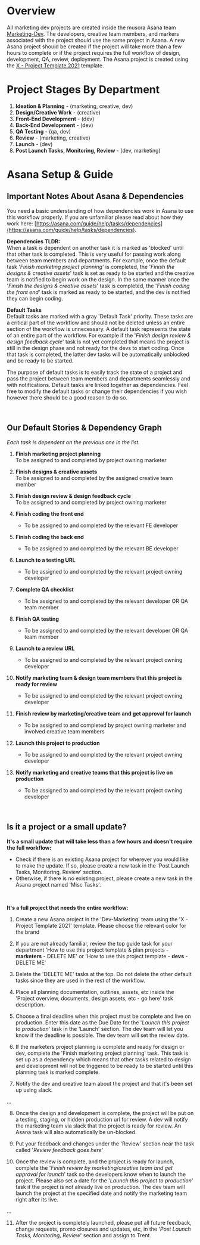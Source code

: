 # Overview

All marketing dev projects are created inside 
the musora Asana team [Marketing-Dev](https://app.Asana.com/0/1199995198037877/overview).
The developers, creative team members, and markers associated with the project 
should use the same project in Asana. A new Asana project should be created if the project
will take more than a few hours to complete or if the project requires the full workflow 
of design, development, QA, review, deployment. The Asana project is created using the 
[X - Project Template 2021](https://app.asana.com/0/1199995198037881/list) template.

# Project Stages By Department

1. **Ideation & Planning** - (marketing, creative, dev)
1. **Design/Creative Work** - (creative)
1. **Front-End Development** - (dev)
1. **Back-End Development** - (dev)
1. **QA Testing** - (qa, dev)
1. **Review** - (marketing, creative)
1. **Launch** - (dev)
1. **Post Launch Tasks, Monitoring, Review** - (dev, marketing)

# Asana Setup & Guide

## Important Notes About Asana & Dependencies
You need a basic understanding of how dependencies work in Asana to use 
this workflow properly. If you are unfamiliar please read about how they work here: 
[https://asana.com/guide/help/tasks/dependencies](https://asana.com/guide/help/tasks/dependencies).  
  
**Dependencies TLDR:**   
When a task is dependent on another task it is marked as 'blocked' 
until that other task is completed. This is very useful for passing work along between team members
and departments. For example, once the default task '_Finish marketing project planning_' is completed,
the '_Finish the designs & creative assets_' task is set as ready to be started and the creative team is 
notified to begin work on the design. In the same manner once the '_Finish the designs & creative assets_' task
is completed, the '_Finish coding the front end_' task is marked as ready to be started, and the dev
is notified they can begin coding.

**Default Tasks**  
Default tasks are marked with a gray 'Default Task' priority. These tasks are a critical part of the workflow and should
not be deleted unless an entire section of the workflow is unnecessary. A default task represents the state of an entire
part of the workflow. For example if the '_Finish design review & design feedback cycle_' task is not yet completed 
that means the project is still in the design phase and not ready for the devs to start coding. 
Once that task is completed, the latter dev tasks will be automatically unblocked and be ready to be started.  
  
The purpose of default tasks is to easily track the state of a project and pass the project between team members 
and departments seamlessly and with notifications. Default tasks are linked together as dependencies. Feel free to 
modify the default tasks or change their dependencies if you wish however there should be a good reason to do so.

<br>

## Our Default Stories & Dependency Graph

_Each task is dependent on the previous one in the list._    

1. **Finish marketing project planning**  
To be assigned to and completed by project owning marketer
     
1. **Finish designs & creative assets**  
To be assigned to and completed by the assigned creative team member

1. **Finish design review & design feedback cycle**  
To be assigned to and completed by project owning marketer

1. **Finish coding the front end**
   - To be assigned to and completed by the relevant FE developer

1. **Finish coding the back end**
   - To be assigned to and completed by the relevant BE developer
   
1. **Launch to a testing URL**
   - To be assigned to and completed by the relevant project owning developer
   
1. **Complete QA checklist**
   - To be assigned to and completed by the relevant developer OR QA team member
   
1. **Finish QA testing**
   - To be assigned to and completed by the relevant developer OR QA team member
   
1. **Launch to a review URL**
   - To be assigned to and completed by the relevant project owning developer
   
1. **Notify marketing team & design team members that this project is ready for review**
   - To be assigned to and completed by the relevant project owning developer
   
1. **Finish review by marketing/creative team and get approval for launch**
   - To be assigned to and completed by project owning marketer and involved creative team members

1. **Launch this project to production**
   - To be assigned to and completed by the relevant project owning developer
   
1. **Notify marketing and creative teams that this project is live on production**
   - To be assigned to and completed by the relevant project owning developer

<br>

## Is it a project or a small update?  

**It's a small update that will take less than a few hours and doesn't require the full workflow:**
- Check if there is an existing Asana project for wherever you would like to make the update.
  If so, please create a new task in the 'Post Launch Tasks, Monitoring, Review' section.
- Otherwise, if there is no existing project, please create a new task in the Asana project named 
'Misc Tasks'.
  
<br>  

**It's a full project that needs the entire workflow:**  

1. Create a new Asana project in the 'Dev-Marketing' team using the 'X - Project Template 2021' 
   template. Please choose the relevant color for the brand
   
2. If you are not already familiar, review the top guide task for your department 
   'How to use this project template & plan projects - **marketers** - DELETE ME' or 
   'How to use this project template - **devs** - DELETE ME'
   
3. Delete the 'DELETE ME' tasks at the top. Do not delete the other default tasks since they are used in the rest of the
workflow.
   
4. Place all planning documentation, outlines, assets, etc inside the
   'Project overview, documents, design assets, etc - go here' task description.
   
5. Choose a final deadline when this project must be complete and live on production. Enter this date as the Due Date
for the '_Launch this project to production_' task in the 'Launch' section. The dev team will let you know if the 
   deadline is possible. The dev team will set the review date.
   
6. If the marketers project planning is complete and ready for design or dev, complete the 
   'Finish marketing project planning' task. 
   This task is set up as a dependency which means that other tasks 
   related to design and development will not be triggered to be ready to be started 
   until this planning task is marked complete.
   
7. Notify the dev and creative team about the project and that it's been set up using slack.

...

8. Once the design and development is complete, the project will be put on a testing, staging, or hidden production
url for review. A dev will notify the marketing team via slack that the project is ready for review. An Asana task
   will also automatically be un-blocked.
   
9. Put your feedback and changes under the 'Review' section near the task called '_Review feedback goes here_'

10. Once the review is complete, and the project is ready for launch, complete the 
   '_Finish review by marketing/creative team and get approval for launch_' task so the developers know when to launch
   the project. Please also set a date for the '_Launch this project to production_' task if the project is not already
   live on production. The dev team will launch the project at the specified date and notify the marketing team right 
   after its live.
   
...

11. After the project is completely launched, please put all future feedback, change requests, 
   promo closures and updates, etc, in the '_Post Launch Tasks, Monitoring, Review_' section and assign to Trent.